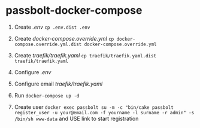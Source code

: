 # passbolt-docker-compose

1. Create _.env_  ```cp .env.dist .env```
2. Create _docker-compose.override.yml_ ```cp docker-compose.override.yml.dist docker-compose.override.yml```
3. Create _traefik/traefik.yaml_ ```cp traefik/traefik.yaml.dist traefik/traefik.yaml```

4. Configure _.env_
5. Configure email _traefik/traefik.yaml_

6. Run ```docker-compose up -d``` 
7. Create user ```docker exec passbolt su -m -c "bin/cake passbolt register_user -u your@email.com -f yourname -l surname -r admin" -s /bin/sh www-data``` and USE link to start registration

